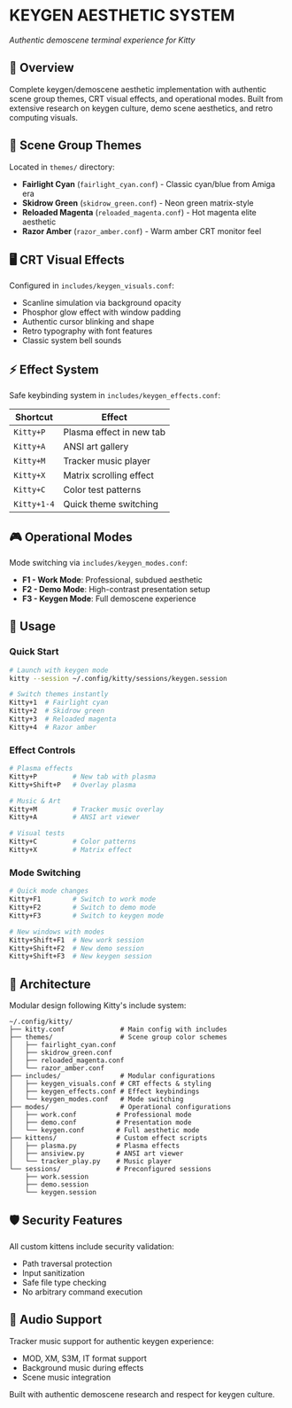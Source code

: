# KEYGEN AESTHETIC SYSTEM
*Authentic demoscene terminal experience for Kitty*

## 🎯 Overview
Complete keygen/demoscene aesthetic implementation with authentic scene group themes, CRT visual effects, and operational modes. Built from extensive research on keygen culture, demo scene aesthetics, and retro computing visuals.

## 🎨 Scene Group Themes
Located in `themes/` directory:

- **Fairlight Cyan** (`fairlight_cyan.conf`) - Classic cyan/blue from Amiga era
- **Skidrow Green** (`skidrow_green.conf`) - Neon green matrix-style
- **Reloaded Magenta** (`reloaded_magenta.conf`) - Hot magenta elite aesthetic
- **Razor Amber** (`razor_amber.conf`) - Warm amber CRT monitor feel

## 🖥️ CRT Visual Effects
Configured in `includes/keygen_visuals.conf`:

- Scanline simulation via background opacity
- Phosphor glow effect with window padding
- Authentic cursor blinking and shape
- Retro typography with font features
- Classic system bell sounds

## ⚡ Effect System
Safe keybinding system in `includes/keygen_effects.conf`:

| Shortcut | Effect |
|----------|--------|
| `Kitty+P` | Plasma effect in new tab |
| `Kitty+A` | ANSI art gallery |
| `Kitty+M` | Tracker music player |
| `Kitty+X` | Matrix scrolling effect |
| `Kitty+C` | Color test patterns |
| `Kitty+1-4` | Quick theme switching |

## 🎮 Operational Modes
Mode switching via `includes/keygen_modes.conf`:

- **F1 - Work Mode**: Professional, subdued aesthetic
- **F2 - Demo Mode**: High-contrast presentation setup
- **F3 - Keygen Mode**: Full demoscene experience

## 🚀 Usage

### Quick Start
```bash
# Launch with keygen mode
kitty --session ~/.config/kitty/sessions/keygen.session

# Switch themes instantly
Kitty+1  # Fairlight cyan
Kitty+2  # Skidrow green
Kitty+3  # Reloaded magenta
Kitty+4  # Razor amber
```

### Effect Controls
```bash
# Plasma effects
Kitty+P         # New tab with plasma
Kitty+Shift+P   # Overlay plasma

# Music & Art
Kitty+M         # Tracker music overlay
Kitty+A         # ANSI art viewer

# Visual tests
Kitty+C         # Color patterns
Kitty+X         # Matrix effect
```

### Mode Switching
```bash
# Quick mode changes
Kitty+F1        # Switch to work mode
Kitty+F2        # Switch to demo mode
Kitty+F3        # Switch to keygen mode

# New windows with modes
Kitty+Shift+F1  # New work session
Kitty+Shift+F2  # New demo session
Kitty+Shift+F3  # New keygen session
```

## 🔧 Architecture
Modular design following Kitty's include system:

```
~/.config/kitty/
├── kitty.conf              # Main config with includes
├── themes/                 # Scene group color schemes
│   ├── fairlight_cyan.conf
│   ├── skidrow_green.conf
│   ├── reloaded_magenta.conf
│   └── razor_amber.conf
├── includes/               # Modular configurations
│   ├── keygen_visuals.conf # CRT effects & styling
│   ├── keygen_effects.conf # Effect keybindings
│   └── keygen_modes.conf   # Mode switching
├── modes/                  # Operational configurations
│   ├── work.conf          # Professional mode
│   ├── demo.conf          # Presentation mode
│   └── keygen.conf        # Full aesthetic mode
├── kittens/               # Custom effect scripts
│   ├── plasma.py          # Plasma effects
│   ├── ansiview.py        # ANSI art viewer
│   └── tracker_play.py    # Music player
└── sessions/              # Preconfigured sessions
    ├── work.session
    ├── demo.session
    └── keygen.session
```

## 🛡️ Security Features
All custom kittens include security validation:
- Path traversal protection
- Input sanitization
- Safe file type checking
- No arbitrary command execution

## 🎵 Audio Support
Tracker music support for authentic keygen experience:
- MOD, XM, S3M, IT format support
- Background music during effects
- Scene music integration

Built with authentic demoscene research and respect for keygen culture.